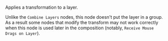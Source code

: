 Applies a transformation to a layer.

Unlike the `Combine Layers` nodes, this node doesn't put the layer in a group.  As a result some nodes that modify the transform may not work correctly when this node is used later in the composition (notably, `Receive Mouse Drags on Layer`).
